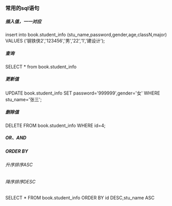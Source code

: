 ### 常用的sql语句

##### 插入值，一一对应

insert into book.student_info (stu_name,password,gender,age,classN,major) VALUES ('钢铁侠2','123456','男','22','1','建设计');  

##### 查询

SELECT * from book.student_info

##### 更新值

UPDATE book.student_info SET password='999999',gender='女' WHERE stu_name='张三';

##### 删除值

DELETE FROM book.student_info WHERE id=4;

##### OR、AND 

##### ORDER BY

###### 升序排序ASC

###### 降序排序DESC

SELECT * FROM book.student_info ORDER BY id DESC,stu_name ASC